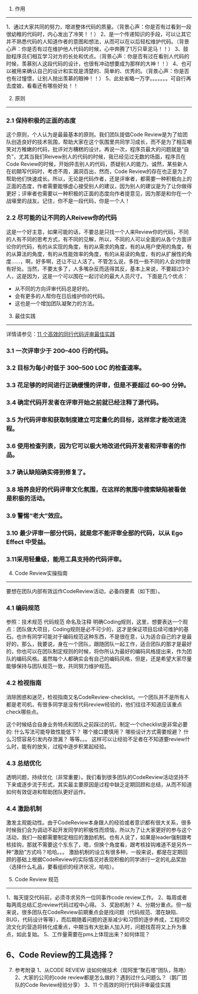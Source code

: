 1. 作用
------------------

1、通过大家共同的努力，增进整体代码的质量。（背景心声：你是否有过看到一段很幼稚的代码时，内心发出了冷笑！！）
2、是一个传递知识的手段，可以让其它并不熟悉代码的人知道作者的意图和想法，从而可以在以后轻松维护代码。（背景心声：你是否有过在维护他人代码的时候，心中奔腾了1万只草泥马！！）
3、鼓励程序员们相互学习对方的长处和优点。（背景心声：你是否有过在看别人代码的时候，羡慕别人这段代码的设计，也很有冲动想要成为那样的大神！！）
4、也可以被用来确认自己的设计和实现是清楚的、简单的、优秀的。（背景心声：你是否也有过憧憬，让别人抛出羡慕的眼神！！）
5、此处省略一万字。。。。。。。可自行再去度娘，看看还有哪些好处！！

2. 原则
--------------------

### 2.1 保持积极的正面的态度
这个原则，个人认为是最最基本的原则。我们团队提倡Code Review是为了给团队创造良好的技术氛围，帮助大家在这个氛围里共同学习成长，而不是为了相互嘲笑对方稚嫩的代码，批评对方糟糕的设计。再说一次，程序员最大的问题就是“自负”，尤其当我们Reivew别人的代码的时候，我已经见过无数的场面，程序员在Code Review的时候，开始抨击别人的代码，质疑别人的能力。诚然，某些新人在初期写代码时，考虑不周，漏洞百出，然而，Code Review的存在也正是为了帮助他们快速成长。所以，无论是代码作者，还是评审者，都需要一种积极向上的正面的态度，作者需要能够虚心接受别人的建议，因为别人的建议是为了让你做得更好；评审者也需要以一种积极的正面的态度向作者提意见，因为那是和你在一个战壕里的战友。记住，你不是一段代码，你是一个人！

### 2.2 尽可能的让不同的人Reivew你的代码
这是一个好主意，如果可能的话，不要总是只找一个人来Review你的代码，不同的人有不同的思考方式，有不同的见解，所以，不同的人可以全面的从各个方面评论你的代码，有的从实现的角度，有的从需求的角度，有的从用户使用的角度，有的从算法的角度，有的从性能效率的角度，有的从易读的角度，有的从扩展性的角度……，啊，好多啊，还让不让人活了。不管怎么说，多找一些不同的人会对你很有好处。当然，不要太多了，人多嘴杂反而适得其反，基本上来说，不要超过3个人，这是因为，这是一个可以围在一起讨论的最大人员尺寸。
下面是几个优点：
* 从不同的方向评审代码总是好的。
* 会有更多的人帮你在日后维护你的代码。
* 这也是一个增加团队凝聚力的方法。

3. 最佳实践
------------------

详情请参见：[11 个高效的同行代码评审最佳实践](https://www.ibm.com/developerworks/cn/rational/11-proven-practices-for-peer-review/)
### 3.1 一次评审少于 200–400 行的代码。

### 3.2 目标为每小时低于 300–500 LOC 的检查速率。

### 3.3 花足够的时间进行正确缓慢的评审，但是不要超过 60–90 分钟。

### 3.4 确定代码开发者在评审开始之前就已经注释了源代码。

### 3.5 为代码评审和获取制度建立可定量化的目标，这样您才能改进流程。

### 3.6 使用检查列表，因为它可以极大地改进代码开发者和评审者的作品。

### 3.7 确认缺陷确实得到修复了。

### 3.8 培养良好的代码评审文化氛围，在这样的氛围中搜索缺陷被看做是积极的活动。

### 3.9 警惕“老大”效应。

### 3.10 最少评审一部分代码，就是您不能评审全部的代码，以从 Ego Effect 中受益。

### 3.11采用轻量级，能用工具支持的代码评审。

4. Code Review实操指南
--------------------
要想在团队内部有效运作CodeReview活动，必备四要素（如下图）。

### 4.1 编码规范
参照：技术规范 代码规范 命名及注释
明确Coding规则，这里，想要表达一个观点：团队做大项目，Coding规则是必不可少的，这才是保证项目后续可维护的基石。也许有同学可能对于编码规范这种东西，不是很在意，认为适合自己的才是最好的，那么，我要说，身在一个团队，跟随团队一起工作，适合团队的那才是最好的，你也可以在团队制定规则的时候，将你所认为最好的编码风格提出来，作为团队的编码风格。虽然每个人都确实会有自己的编码风格，但是，还是希望大家尽量能够保持与团队规范一致，共同努力维护规范。

### 4.2 检视指南
消除困惑和迷茫，检视指南又名CodeReview-checklist。一个团队并不是所有人都是老司机，有很多同学是没有代码review经验的，他们往往不知道应该重点 check哪些点。
 
这个时候结合自身业务特点和团队之前踩过的坑，制定一个checklist是非常必要的:
什么写法可能导致性能低下？
哪个接口要慎用？
哪些设计方式需要规避？
什么习惯容易引发内存泄漏？
等等。。。
这样可以让经验不足者在不知道要review什么时，能有的放矢，过程中逐步积累起经验。

### 4.3 总结优化
透明问题，持续优化（非常重要）。我们看到很多团队的CodeReview活动坚持不下来或逐步流于形式，其实最主要原因是过程中缺乏定期回顾和总结，从而不知道如何有效促进和帮助团队更好运作。

### 4.4 激励机制
激发主观能动性。由于CodeReview本身跟人的经验或者意识都有很大关系，很多时候我们会为调动不起开发同学的积极性而烦恼，所以为了让大家更好的参与这个活动，我们一般都需要制定相应的激励机制。也有人说了，如果是leader强制跟考核挂钩，那就不需要这个东东了，嗯，但换个角度看，跟考核挂钩难道不是另外一种“激励”方式吗？哈哈。。。
激励机制的设立有很多种，一般来说，都是在定期回顾的基础上根据CodeReview的实际情况对表现积极的同学进行一定的礼品奖励（选择什么礼品，要看组织的经济状况，哈哈）。

5. Code Review 规范
---------------------

1、每天提交代码前，必须寻求另外一位同事作code review工作。
2、每周或者每两周总结汇总review代码过程中心得。
3、奖励机制？
4、分期分重点。但一般来说，很多团队在CodeReview前期重点会是找问题（代码规范、潜在缺陷、BUG，代码设计等等），而后期随着问题的逐渐减少和习惯的逐步养成，工程师交流文化的营造将转化成重点，中期当有大批新人加入时，问题找茬将又上升为重点，如此复始。
5、工作量需要在pms上体现出来？如何体现？

6、Code Review的工具选择？
-------------------------

7. 参考附录
1、从CODE REVIEW 谈如何做技术（现阿里“聚石塔”团队，陈皓）
2、大家的公司的code review都是怎么做的？遇到过什么问题么？（鹅厂团队的Code Review经验分享）
3、11 个高效的同行代码评审最佳实践

